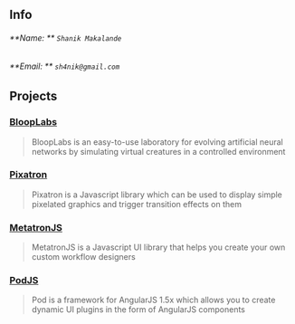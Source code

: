 ## Info
###### **Name: ** `Shanik Makalande`
###### **Email: ** `sh4nik@gmail.com`

## Projects

### [BloopLabs](https://sh4nik.github.io/BloopLabs)
> BloopLabs is an easy-to-use laboratory for evolving artificial neural networks by simulating virtual creatures in a controlled environment

### [Pixatron](https://sh4nik.github.io/Pixatron)
> Pixatron is a Javascript library which can be used to display simple pixelated graphics and trigger transition effects on them

### [MetatronJS](https://virtusapolarisgto.github.io/MetatronJS)
> MetatronJS is a Javascript UI library that helps you create your own custom workflow designers

### [PodJS](https://virtusapolarisgto.github.io/PodJS)
> Pod is a framework for AngularJS 1.5x which allows you to create dynamic UI plugins in the form of AngularJS components
